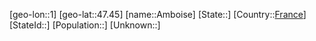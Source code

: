 ﻿---
location: [47.45,1]
type: City
tags:
- geo/City


SpocWebEntityId: 28797
isDeleted: false
confidential: public

---
[geo-lon::1]
[geo-lat::47.45]
[name::Amboise]
[State::]
[Country::[France](geo/Continent/Europe/France.md)]
[StateId::]
[Population::]
[Unknown::]

